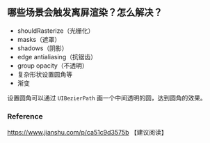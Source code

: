 ## 哪些场景会触发离屏渲染？怎么解决？

- shouldRasterize（光栅化）
- masks（遮罩）
- shadows（阴影）
- edge antialiasing（抗锯齿）
- group opacity（不透明）
- 复杂形状设置圆角等
- 渐变

设置圆角可以通过 `UIBezierPath` 画一个中间透明的圆，达到圆角的效果。



### Reference

https://www.jianshu.com/p/ca51c9d3575b 【建议阅读】
